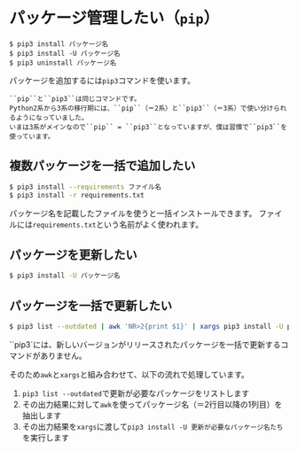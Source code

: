 # パッケージ管理したい（``pip``）

```console
$ pip3 install パッケージ名
$ pip3 install -U パッケージ名
$ pip3 uninstall パッケージ名
```

パッケージを追加するには``pip3``コマンドを使います。

```{note}
``pip``と``pip3``は同じコマンドです。
Python2系から3系の移行期には、``pip``（＝2系）と``pip3``（＝3系）で使い分けられるようになっていました。
いまは3系がメインなので``pip`` = ``pip3``となっていますが、僕は習慣で``pip3``を使っています。
```

## 複数パッケージを一括で追加したい

```bash
$ pip3 install --requirements ファイル名
$ pip3 install -r requirements.txt
```

パッケージ名を記載したファイルを使うと一括インストールできます。
ファイルには``requirements.txt``という名前がよく使われます。

## パッケージを更新したい

```bash
$ pip3 install -U パッケージ名
```

## パッケージを一括で更新したい

```bash
$ pip3 list --outdated | awk 'NR>2{print $1}' | xargs pip3 install -U pip
```

``pip3`には、新しいバージョンがリリースされたパッケージを一括で更新するコマンドがありません。

そのため``awk``と``xargs``と組み合わせて、以下の流れで処理しています。

1. ``pip3 list --outdated``で更新が必要なパッケージをリストします
2. その出力結果に対して``awk``を使ってパッケージ名（＝2行目以降の1列目）を抽出します
3. その出力結果を``xargs``に渡して``pip3 install -U 更新が必要なパッケージ名たち``を実行します

